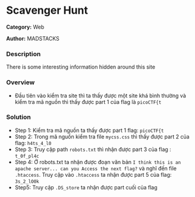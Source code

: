 Scavenger Hunt
===
**Category:** Web

**Author:** MADSTACKS

### Description
There is some interesting information hidden around this site

### Overview
- Đầu tiên vào kiểm tra site thì ta thấy được một site khá bình thường và kiểm tra mã nguồn thì thấy được part 1 của flag là `picoCTF{t`

### Solution
- Step 1: Kiểm tra mã nguồn ta thấy được part 1 flag: `picoCTF{t`
- Step 2: Trong mã nguồn kiểm tra file `mycss.css` thì thấy được part 2 của flag: `h4ts_4_l0`
- Step 3: Truy cập path `robots.txt` thì nhận được part 3 của flag : `t_0f_pl4c`
- Step 4: Ở robots.txt ta nhận được đoạn văn bản `I think this is an apache server... can you Access the next flag?` và nghĩ đến file `.htaccess`. Truy cập vào `.htaccess` ta nhận được part 5 của flag: `3s_2_lO0k`
- Step5: Truy cập `.DS_store` ta nhận được part cuối của flag
